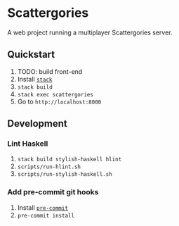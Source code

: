 # Scattergories

A web project running a multiplayer Scattergories server.

## Quickstart

1. TODO: build front-end
1. Install [`stack`](https://docs.haskellstack.org/en/stable/install_and_upgrade/)
1. `stack build`
1. `stack exec scattergories`
1. Go to `http://localhost:8000`

## Development

### Lint Haskell

1. `stack build stylish-haskell hlint`
1. `scripts/run-hlint.sh`
1. `scripts/run-stylish-haskell.sh`

### Add pre-commit git hooks

1. Install [`pre-commit`](https://pre-commit.com/)
1. `pre-commit install`
